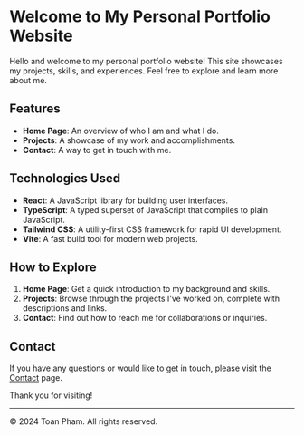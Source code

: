 # Welcome to My Personal Portfolio Website

Hello and welcome to my personal portfolio website! This site showcases my projects, skills, and experiences. Feel free to explore and learn more about me.

## Features

- **Home Page**: An overview of who I am and what I do.
- **Projects**: A showcase of my work and accomplishments.
- **Contact**: A way to get in touch with me.

## Technologies Used

- **React**: A JavaScript library for building user interfaces.
- **TypeScript**: A typed superset of JavaScript that compiles to plain JavaScript.
- **Tailwind CSS**: A utility-first CSS framework for rapid UI development.
- **Vite**: A fast build tool for modern web projects.

## How to Explore

1. **Home Page**: Get a quick introduction to my background and skills.
2. **Projects**: Browse through the projects I've worked on, complete with descriptions and links.
3. **Contact**: Find out how to reach me for collaborations or inquiries.

## Contact

If you have any questions or would like to get in touch, please visit the [Contact](./src/pages/ContactCard.tsx) page.

Thank you for visiting!

---

© 2024 Toan Pham. All rights reserved.
